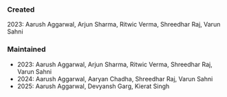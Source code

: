 ### Created

2023: Aarush Aggarwal, Arjun Sharma, Ritwic Verma, Shreedhar Raj, Varun Sahni

### Maintained
- 2023: Aarush Aggarwal, Arjun Sharma, Ritwic Verma, Shreedhar Raj, Varun Sahni
- 2024: Aarush Aggarwal, Aaryan Chadha, Shreedhar Raj, Varun Sahni
- 2025: Aarush Aggarwal, Devyansh Garg, Kierat Singh

